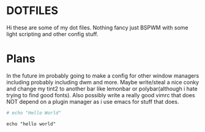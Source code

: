# DOTFILES
Hi these are some of my dot files. Nothing fancy just BSPWM with some light scripting and other config stuff.

# Plans
In the future im probably going to make a config for other window
managers including probably including dwm and more. Maybe write/steal
a nice conky and change my tint2 to another bar like lemonbar or
polybar(although i hate trying to find good fonts). Also possibly
write a really good vimrc that does NOT depend on a plugin manager as
i use emacs for stuff that does.

```bash
# echo "Hello World"
```

```
echo "hello world"
```
